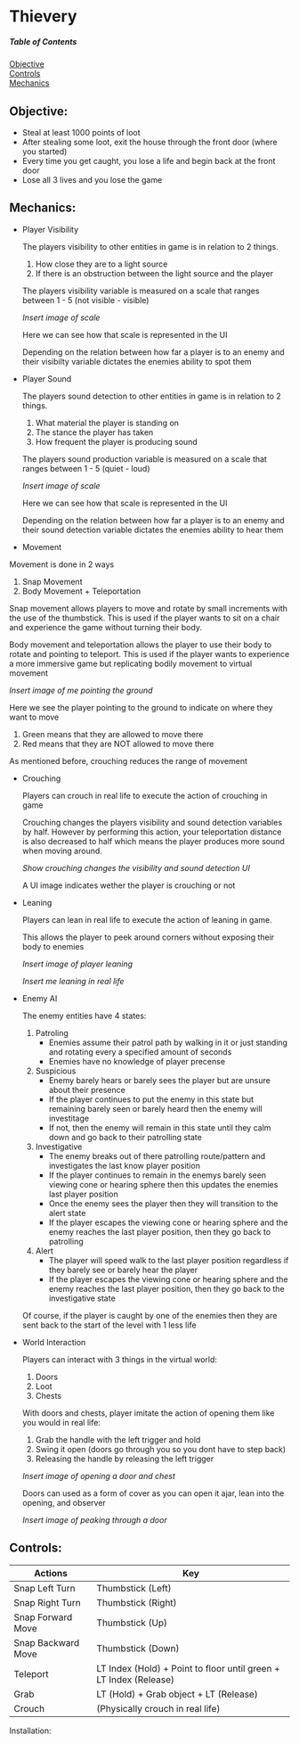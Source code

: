 # Thievery

##### Table of Contents  
[Objective](#mechanics)  
[Controls](#controls)  
[Mechanics](#mechanics)  
<a name="headers"/>

## Objective:

* Steal at least 1000 points of loot
* After stealing some loot, exit the house through the front door (where you started)
* Every time you get caught, you lose a life and begin back at the front door
* Lose all 3 lives and you lose the game


## Mechanics:

* Player Visibility 
 
  The players visibility to other entities in game is in relation to 2 things. 
  1. How close they are to a light source 
  2. If there is an obstruction between the light source and the player
  
  The players visibility variable is measured on a scale that ranges between 1 - 5 (not visible - visible)
  
  *Insert image of scale*
  
  Here we can see how that scale is represented in the UI 
  
  Depending on the relation between how far a player is to an enemy and their visibilty variable dictates the enemies ability to spot them

* Player Sound 

  The players sound detection to other entities in game is in relation to 2 things. 
  1. What material the player is standing on
  2. The stance the player has taken 
  3. How frequent the player is producing sound 
  
  The players sound production variable is measured on a scale that ranges between 1 - 5 (quiet - loud)
  
  *Insert image of scale*
  
  Here we can see how that scale is represented in the UI 
  
  Depending on the relation between how far a player is to an enemy and their sound detection variable dictates the enemies ability to hear them

* Movement

 Movement is done in 2 ways 
 1. Snap Movement 
 2. Body Movement + Teleportation 
 
 Snap movement allows players to move and rotate by small increments with the use of the thumbstick. This is used if the player wants to sit on a chair and experience the game without turning their body. 
 
 Body movement and teleportation allows the player to use their body to rotate and pointing to teleport. This is used if the player wants to experience a more immersive game but replicating bodily movement to virtual movement 
 
 *Insert image of me pointing the ground*
 
 Here we see the player pointing to the ground to indicate on where they want to move 
 1. Green means that they are allowed to move there 
 2. Red means that they are NOT allowed to move there
 
 As mentioned before, crouching reduces the range of movement
 
* Crouching

  Players can crouch in real life to execute the action of crouching in game 

  Crouching changes the players visibility and sound detection variables by half. However by performing this action, your teleportation distance is also decreased to half which means the player produces more sound when moving around. 
  
  *Show crouching changes the visibility and sound detection UI*
  
  A UI image indicates wether the player is crouching or not 

* Leaning 

  Players can lean in real life to execute the action of leaning in game.
  
  This allows the player to peek around corners without exposing their body to enemies 
  
  *Insert image of player leaning*
  
  *Insert me leaning in real life*

* Enemy AI 

  The enemy entities have 4 states:
  1. Patroling
     - Enemies assume their patrol path by walking in it or just standing and rotating every a specified amount of seconds
     - Enemies have no knowledge of player precense
  2. Suspicious 
     - Enemy barely hears or barely sees the player but are unsure about their presence 
     - If the player continues to put the enemy in this state but remaining barely seen or barely heard then the enemy will investitage
     - If not, then the enemy will remain in this state until they calm down and go back to their patrolling state
  3. Investigative
     - The enemy breaks out of there patrolling route/pattern and investigates the last know player position 
     - If the player continues to remain in the enemys barely seen viewing cone or hearing sphere then this updates the enemies last player position 
     - Once the enemy sees the player then they will transition to the alert state 
     - If the player escapes the viewing cone or hearing sphere and the enemy reaches the last player position, then they go back to patrolling
  4. Alert 
     - The player will speed walk to the last player position regardless if they barely see or barely hear the player
     - If the player escapes the viewing cone or hearing sphere and the enemy reaches the last player position, then they go back to the investigative state 
     
  Of course, if the player is caught by one of the enemies then they are sent back to the start of the level with 1 less life     
    
* World Interaction 

  Players can interact with 3 things in the virtual world:
  1. Doors 
  2. Loot 
  3. Chests 
  
  With doors and chests, player imitate the action of opening them like you would in real life:
  1. Grab the handle with the left trigger and hold 
  2. Swing it open (doors go through you so you dont have to step back)
  3. Releasing the handle by releasing the left trigger 
  
  *Insert image of opening a door and chest*
  
  Doors can used as a form of cover as you can open it ajar, lean into the opening, and observer 
  
  *Insert image of peaking through a door*

## Controls:

| Actions            | Key                                                               |
| ------------------ | ----------------------------------------------------------------- |
| Snap Left Turn     | Thumbstick (Left)                                                 |
| Snap Right Turn    | Thumbstick (Right)                                                |
| Snap Forward Move  | Thumbstick (Up)                                                   |
| Snap Backward Move | Thumbstick (Down)                                                 |
| Teleport           | LT Index (Hold) + Point to floor until green + LT Index (Release) |
| Grab               | LT (Hold) + Grab object + LT (Release)                            |
| Crouch             | (Physically crouch in real life)                                  |

Installation:
